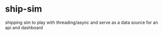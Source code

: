 # ship-sim
shipping sim to play with threading/async and serve as a data source for an api and dashboard
